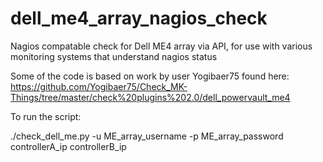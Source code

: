 # dell_me4_array_nagios_check
Nagios compatable check for Dell ME4 array via API, for use with various monitoring systems that understand nagios status

Some of the code is based on work by user Yogibaer75 found here:
https://github.com/Yogibaer75/Check_MK-Things/tree/master/check%20plugins%202.0/dell_powervault_me4


To run the script:

./check_dell_me.py   -u ME_array_username   -p ME_array_password   controllerA_ip   controllerB_ip 
